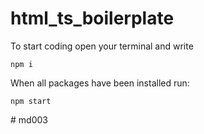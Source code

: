 # html_ts_boilerplate
To start coding open your terminal and write
```
npm i
```

When all packages have been installed run:
```
npm start
```
#   m d 0 0 3  
 